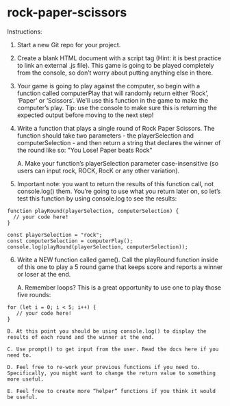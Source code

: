 # rock-paper-scissors

Instructions:

1. Start a new Git repo for your project.

2. Create a blank HTML document with a script tag (Hint: it is best practice to link an external .js file). This game is going to be played completely from the console, so don’t worry about putting anything else in there.

3. Your game is going to play against the computer, so begin with a function called computerPlay that will randomly return either ‘Rock’, ‘Paper’ or ‘Scissors’. We’ll use this function in the game to make the computer’s play. Tip: use the console to make sure this is returning the expected output before moving to the next step!

4. Write a function that plays a single round of Rock Paper Scissors. The function should take two parameters - the playerSelection and computerSelection - and then return a string that declares the winner of the round like so: "You Lose! Paper beats Rock"

   A. Make your function’s playerSelection parameter case-insensitive (so users can input rock, ROCK, RocK or any other variation).

5. Important note: you want to return the results of this function call, not console.log() them. You’re going to use what you return later on, so let’s test this function by using console.log to see the results:

```
function playRound(playerSelection, computerSelection) {
  // your code here!
}

const playerSelection = "rock";
const computerSelection = computerPlay();
console.log(playRound(playerSelection, computerSelection));
```

6. Write a NEW function called game(). Call the playRound function inside of this one to play a 5 round game that keeps score and reports a winner or loser at the end.

    A. Remember loops? This is a great opportunity to use one to play those five rounds:

```
for (let i = 0; i < 5; i++) {
   // your code here!
}
```

    B. At this point you should be using console.log() to display the results of each round and the winner at the end.

    C. Use prompt() to get input from the user. Read the docs here if you need to.

    D. Feel free to re-work your previous functions if you need to. Specifically, you might want to change the return value to something more useful.

    E. Feel free to create more “helper” functions if you think it would be useful.